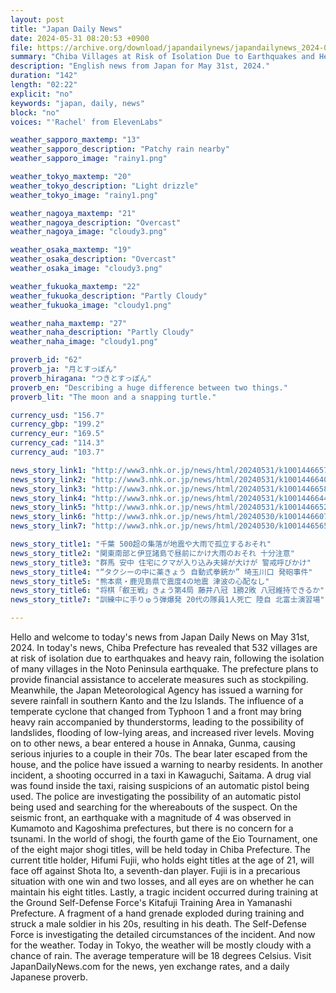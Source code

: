 ```yaml
---
layout: post
title: "Japan Daily News"
date: 2024-05-31 08:20:53 +0900
file: https://archive.org/download/japandailynews/japandailynews_2024-05-31.mp3
summary: "Chiba Villages at Risk of Isolation Due to Earthquakes and Heavy Rain, and Severe Rainfall Warning for Southern Kanto and Izu Islands, & more…"
description: "English news from Japan for May 31st, 2024."
duration: "142"
length: "02:22"
explicit: "no"
keywords: "japan, daily, news"
block: "no"
voices: "'Rachel' from ElevenLabs"

weather_sapporo_maxtemp: "13"
weather_sapporo_description: "Patchy rain nearby"
weather_sapporo_image: "rainy1.png"

weather_tokyo_maxtemp: "20"
weather_tokyo_description: "Light drizzle"
weather_tokyo_image: "rainy1.png"

weather_nagoya_maxtemp: "21"
weather_nagoya_description: "Overcast"
weather_nagoya_image: "cloudy3.png"

weather_osaka_maxtemp: "19"
weather_osaka_description: "Overcast"
weather_osaka_image: "cloudy3.png"

weather_fukuoka_maxtemp: "22"
weather_fukuoka_description: "Partly Cloudy"
weather_fukuoka_image: "cloudy1.png"

weather_naha_maxtemp: "27"
weather_naha_description: "Partly Cloudy"
weather_naha_image: "cloudy1.png"

proverb_id: "62"
proverb_ja: "月とすっぽん"
proverb_hiragana: "つきとすっぽん"
proverb_en: "Describing a huge difference between two things."
proverb_lit: "The moon and a snapping turtle."

currency_usd: "156.7"
currency_gbp: "199.2"
currency_eur: "169.5"
currency_cad: "114.3"
currency_aud: "103.7"

news_story_link1: "http://www3.nhk.or.jp/news/html/20240531/k10014466571000.html"
news_story_link2: "http://www3.nhk.or.jp/news/html/20240531/k10014466401000.html"
news_story_link3: "http://www3.nhk.or.jp/news/html/20240531/k10014466581000.html"
news_story_link4: "http://www3.nhk.or.jp/news/html/20240531/k10014466441000.html"
news_story_link5: "http://www3.nhk.or.jp/news/html/20240531/k10014466521000.html"
news_story_link6: "http://www3.nhk.or.jp/news/html/20240530/k10014466071000.html"
news_story_link7: "http://www3.nhk.or.jp/news/html/20240530/k10014465651000.html"

news_story_title1: "千葉 500超の集落が地震や大雨で孤立するおそれ"
news_story_title2: "関東南部と伊豆諸島で昼前にかけ大雨のおそれ 十分注意"
news_story_title3: "群馬 安中 住宅にクマが入り込み夫婦が大けが 警戒呼びかけ"
news_story_title4: "“タクシーの中に薬きょう 自動式拳銃か” 埼玉川口 発砲事件"
news_story_title5: "熊本県・鹿児島県で震度4の地震 津波の心配なし"
news_story_title6: "将棋「叡王戦」きょう第4局 藤井八冠 1勝2敗 八冠維持できるか"
news_story_title7: "訓練中に手りゅう弾爆発 20代の隊員1人死亡 陸自 北富士演習場"

---
```


Hello and welcome to today's news from Japan Daily News on May 31st, 2024. In today's news, Chiba Prefecture has revealed that 532 villages are at risk of isolation due to earthquakes and heavy rain, following the isolation of many villages in the Noto Peninsula earthquake. The prefecture plans to provide financial assistance to accelerate measures such as stockpiling. Meanwhile, the Japan Meteorological Agency has issued a warning for severe rainfall in southern Kanto and the Izu Islands. The influence of a temperate cyclone that changed from Typhoon 1 and a front may bring heavy rain accompanied by thunderstorms, leading to the possibility of landslides, flooding of low-lying areas, and increased river levels. Moving on to other news, a bear entered a house in Annaka, Gunma, causing serious injuries to a couple in their 70s. The bear later escaped from the house, and the police have issued a warning to nearby residents. In another incident, a shooting occurred in a taxi in Kawaguchi, Saitama. A drug vial was found inside the taxi, raising suspicions of an automatic pistol being used. The police are investigating the possibility of an automatic pistol being used and searching for the whereabouts of the suspect. On the seismic front, an earthquake with a magnitude of 4 was observed in Kumamoto and Kagoshima prefectures, but there is no concern for a tsunami. In the world of shogi, the fourth game of the Eio Tournament, one of the eight major shogi titles, will be held today in Chiba Prefecture. The current title holder, Hifumi Fujii, who holds eight titles at the age of 21, will face off against Shota Ito, a seventh-dan player. Fujii is in a precarious situation with one win and two losses, and all eyes are on whether he can maintain his eight titles. Lastly, a tragic incident occurred during training at the Ground Self-Defense Force's Kitafuji Training Area in Yamanashi Prefecture. A fragment of a hand grenade exploded during training and struck a male soldier in his 20s, resulting in his death. The Self-Defense Force is investigating the detailed circumstances of the incident. And now for the weather. Today in Tokyo, the weather will be mostly cloudy with a chance of rain. The average temperature will be 18 degrees Celsius.  Visit JapanDailyNews.com for the news, yen exchange rates, and a daily Japanese proverb.

